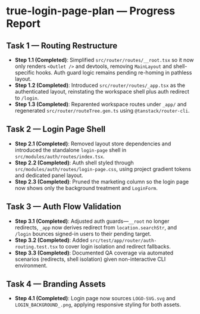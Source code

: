# true-login-page-plan — Progress Report

## Task 1 — Routing Restructure
- **Step 1.1 (Completed)**: Simplified `src/router/routes/__root.tsx` so it now only renders `<Outlet />` and devtools, removing `MainLayout` and shell-specific hooks. Auth guard logic remains pending re-homing in pathless layout.
- **Step 1.2 (Completed)**: Introduced `src/router/routes/_app.tsx` as the authenticated layout, reinstating the workspace shell plus auth redirect to `/login`.
- **Step 1.3 (Completed)**: Reparented workspace routes under `_app/` and regenerated `src/router/routeTree.gen.ts` using `@tanstack/router-cli`.

## Task 2 — Login Page Shell
- **Step 2.1 (Completed)**: Removed layout store dependencies and introduced the standalone `login-page` shell in `src/modules/auth/routes/index.tsx`.
- **Step 2.2 (Completed)**: Auth shell styled through `src/modules/auth/routes/login-page.css`, using project gradient tokens and dedicated panel layout.
- **Step 2.3 (Completed)**: Pruned the marketing column so the login page now shows only the background treatment and `LoginForm`.

## Task 3 — Auth Flow Validation
- **Step 3.1 (Completed)**: Adjusted auth guards—`__root` no longer redirects, `_app` now derives redirect from `location.searchStr`, and `/login` bounces signed-in users to their pending target.
- **Step 3.2 (Completed)**: Added `src/test/app/router/auth-routing.test.tsx` to cover login isolation and redirect fallbacks.
- **Step 3.3 (Completed)**: Documented QA coverage via automated scenarios (redirects, shell isolation) given non-interactive CLI environment.

## Task 4 — Branding Assets
- **Step 4.1 (Completed)**: Login page now sources `LOGO-SVG.svg` and `LOGIN_BACKGROUND_.png`, applying responsive styling for both assets.
